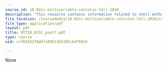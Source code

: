 ```yaml
---
course_id: 18-02sc-multivariable-calculus-fall-2010
description: "This resource contains information related to shell method.\r\n"
file_location: /coursemedia/18-02sc-multivariable-calculus-fall-2010/ccf6356378d47a90511b5105cbd7b824_MIT18_02SC_pset7.pdf
file_type: application/pdf
layout: pdf
title: MIT18_02SC_pset7.pdf
type: course
uid: ccf6356378d47a90511b5105cbd7b824

---
```

None